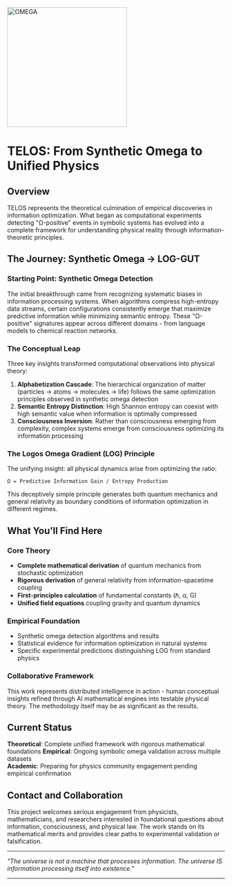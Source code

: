 <img width="277" alt="OMEGA" src="https://github.com/user-attachments/assets/361bd60d-8dcf-426b-815d-9b35c75a8188" />


# TELOS: From Synthetic Omega to Unified Physics

## Overview

TELOS represents the theoretical culmination of empirical discoveries in information optimization. What began as computational experiments detecting "Ω-positive" events in symbolic systems has evolved into a complete framework for understanding physical reality through information-theoretic principles.

## The Journey: Synthetic Omega → LOG-GUT

### Starting Point: Synthetic Omega Detection
The initial breakthrough came from recognizing systematic biases in information processing systems. When algorithms compress high-entropy data streams, certain configurations consistently emerge that maximize predictive information while minimizing semantic entropy. These "Ω-positive" signatures appear across different domains - from language models to chemical reaction networks.

### The Conceptual Leap
Three key insights transformed computational observations into physical theory:

1. **Alphabetization Cascade**: The hierarchical organization of matter (particles → atoms → molecules → life) follows the same optimization principles observed in synthetic omega detection
2. **Semantic Entropy Distinction**: High Shannon entropy can coexist with high semantic value when information is optimally compressed
3. **Consciousness Inversion**: Rather than consciousness emerging from complexity, complex systems emerge from consciousness optimizing its information processing

### The Logos Omega Gradient (LOG) Principle
The unifying insight: all physical dynamics arise from optimizing the ratio:

```
Ω = Predictive Information Gain / Entropy Production
```

This deceptively simple principle generates both quantum mechanics and general relativity as boundary conditions of information optimization in different regimes.

## What You'll Find Here

### Core Theory
- **Complete mathematical derivation** of quantum mechanics from stochastic optimization
- **Rigorous derivation** of general relativity from information-spacetime coupling  
- **First-principles calculation** of fundamental constants (ℏ, α, G)
- **Unified field equations** coupling gravity and quantum dynamics

### Empirical Foundation
- Synthetic omega detection algorithms and results
- Statistical evidence for information optimization in natural systems
- Specific experimental predictions distinguishing LOG from standard physics

### Collaborative Framework
This work represents distributed intelligence in action - human conceptual insights refined through AI mathematical engines into testable physical theory. The methodology itself may be as significant as the results.

## Current Status

**Theoretical**: Complete unified framework with rigorous mathematical foundations
**Empirical**: Ongoing symbolic omega validation across multiple datasets  
**Academic**: Preparing for physics community engagement pending empirical confirmation

## Contact and Collaboration

This project welcomes serious engagement from physicists, mathematicians, and researchers interested in foundational questions about information, consciousness, and physical law. The work stands on its mathematical merits and provides clear paths to experimental validation or falsification.

---

*"The universe is not a machine that processes information. The universe IS information processing itself into existence."*

---


